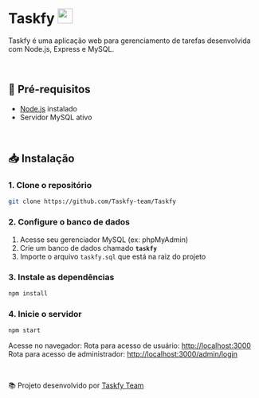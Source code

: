 # Taskfy <img src="https://avatars.githubusercontent.com/u/212968952?s=200&v=4" width="30"/>

Taskfy é uma aplicação web para gerenciamento de tarefas desenvolvida com Node.js, Express e MySQL.

<br>


## 🚀 Pré-requisitos

- [Node.js](https://nodejs.org/) instalado
- Servidor MySQL ativo

<br>

## 📥 Instalação

### 1. Clone o repositório

```bash
git clone https://github.com/Taskfy-team/Taskfy
```

### 2. Configure o banco de dados

1. Acesse seu gerenciador MySQL (ex: phpMyAdmin)
2. Crie um banco de dados chamado **`taskfy`**
3. Importe o arquivo `taskfy.sql` que está na raiz do projeto

### 3. Instale as dependências

```bash
npm install
```

### 4. Inicie o servidor

```bash
npm start
```

Acesse no navegador: 
Rota para acesso de usuário: [http://localhost:3000](http://localhost:3000)
<br>
Rota para acesso de administrador: [http://localhost:3000/admin/login](http://localhost:3000/admin/login)

<br>

📚 Projeto desenvolvido por [Taskfy Team](https://github.com/Taskfy-team)
